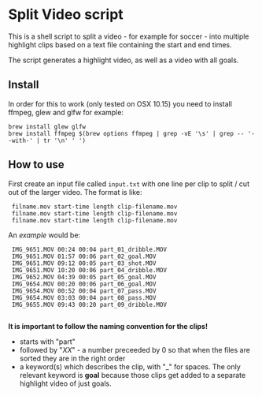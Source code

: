 
# Split Video script

This is a shell script to split a video - for example for soccer - into multiple highlight clips based on a text file containing the start and end times.

The script generates a highlight video, as well as a video with all goals.


## Install
In order for this to work (only tested on OSX 10.15) you need to install ffmpeg, glew and glfw for example:
```
brew install glew glfw
brew install ffmpeg $(brew options ffmpeg | grep -vE '\s' | grep -- '--with-' | tr '\n' ' ')
```

## How to use
First create an input file called ```input.txt``` with one line per clip to split / cut out of the larger video.  The format is like:
```
 filname.mov start-time length clip-filename.mov
 filname.mov start-time length clip-filename.mov
 filname.mov start-time length clip-filename.mov 
```

An *example* would be:
```
 IMG_9651.MOV 00:24 00:04 part_01_dribble.MOV
 IMG_9651.MOV 01:57 00:06 part_02_goal.MOV
 IMG_9651.MOV 09:12 00:05 part_03_shot.MOV
 IMG_9651.MOV 10:20 00:06 part_04_dribble.MOV
 IMG_9652.MOV 04:39 00:05 part_05_goal.MOV
 IMG_9654.MOV 00:20 00:06 part_06_goal.MOV
 IMG_9654.MOV 00:52 00:04 part_07_pass.MOV
 IMG_9654.MOV 03:03 00:04 part_08_pass.MOV
 IMG_9655.MOV 09:43 00:20 part_09_dribble.MOV
 
```

**It is important to follow the naming convention for the clips!**
- starts with "part"
- followed by "_XX_" - a number preceeded by 0 so that when the files are sorted they are in the right order
- a keyword(s) which describes the clip, with "_" for spaces.  The only relevant keyword is **goal** because those clips get added to a separate highlight video of just goals.